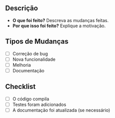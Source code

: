 ## Descrição

- **O que foi feito?** Descreva as mudanças feitas.
- **Por que isso foi feito?** Explique a motivação.

## Tipos de Mudanças

- [ ] Correção de bug
- [ ] Nova funcionalidade
- [ ] Melhoria
- [ ] Documentação

## Checklist

- [ ] O código compila
- [ ] Testes foram adicionados
- [ ] A documentação foi atualizada (se necessário)